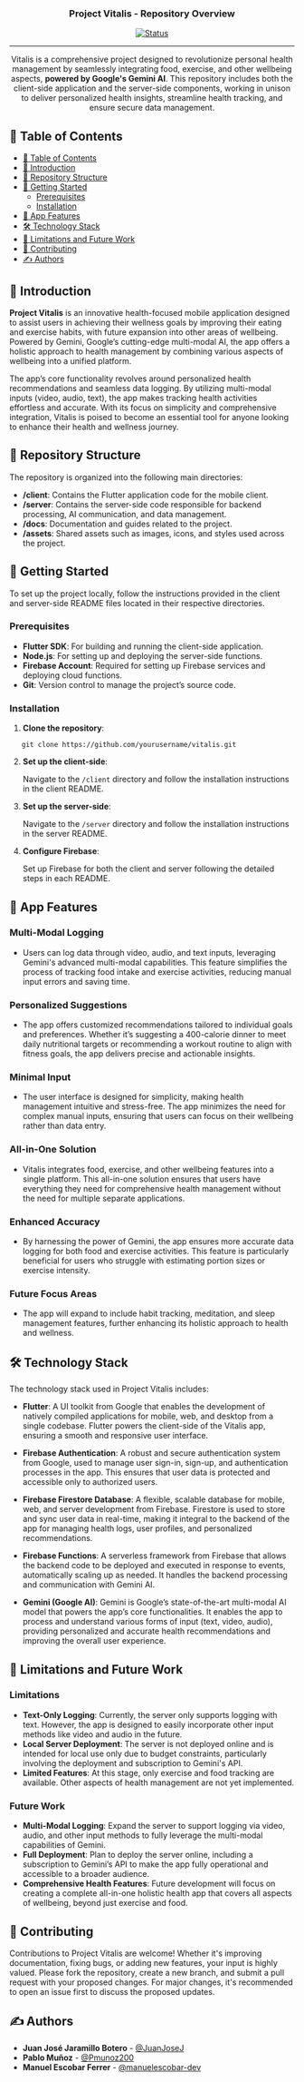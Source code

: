 <h3 align="center">Project Vitalis - Repository Overview</h3>

<div align="center">

[![Status](https://img.shields.io/badge/status-active-success.svg)](https://github.com/Pmunoz200/wellbeing_app)

</div>

---

<p align="center">
  Vitalis is a comprehensive project designed to revolutionize personal health management by seamlessly integrating food, exercise, and other wellbeing aspects, <b>powered by Google's Gemini AI</b>. This repository includes both the client-side application and the server-side components, working in unison to deliver personalized health insights, streamline health tracking, and ensure secure data management.
  <br>
</p>

## 📝 Table of Contents

- [📝 Table of Contents](#-table-of-contents)
- [📖 Introduction ](#-introduction-)
- [📂 Repository Structure ](#-repository-structure-)
- [🏁 Getting Started ](#-getting-started-)
  - [Prerequisites](#prerequisites)
  - [Installation](#installation)
- [🚀 App Features ](#-app-features-)
- [🛠 Technology Stack ](#-technology-stack-)
- [🚧 Limitations and Future Work ](#-limitations-and-future-work-)
- [🤝 Contributing ](#-contributing-)
- [✍️ Authors ](#️-authors-)

## 📖 Introduction <a name = "introduction"></a>

**Project Vitalis** is an innovative health-focused mobile application designed to assist users in achieving their wellness goals by improving their eating and exercise habits, with future expansion into other areas of wellbeing. Powered by Gemini, Google’s cutting-edge multi-modal AI, the app offers a holistic approach to health management by combining various aspects of wellbeing into a unified platform.

The app’s core functionality revolves around personalized health recommendations and seamless data logging. By utilizing multi-modal inputs (video, audio, text), the app makes tracking health activities effortless and accurate. With its focus on simplicity and comprehensive integration, Vitalis is poised to become an essential tool for anyone looking to enhance their health and wellness journey.

## 📂 Repository Structure <a name = "repository_structure"></a>

The repository is organized into the following main directories:

- **/client**: Contains the Flutter application code for the mobile client.
- **/server**: Contains the server-side code responsible for backend processing, AI communication, and data management.
- **/docs**: Documentation and guides related to the project.
- **/assets**: Shared assets such as images, icons, and styles used across the project.

## 🏁 Getting Started <a name = "getting_started"></a>

To set up the project locally, follow the instructions provided in the client and server-side README files located in their respective directories.

### Prerequisites

- **Flutter SDK**: For building and running the client-side application.
- **Node.js**: For setting up and deploying the server-side functions.
- **Firebase Account**: Required for setting up Firebase services and deploying cloud functions.
- **Git**: Version control to manage the project’s source code.

### Installation

1. **Clone the repository**:
```
   git clone https://github.com/yourusername/vitalis.git
```
2. **Set up the client-side**:

   Navigate to the `/client` directory and follow the installation instructions in the client README.

3. **Set up the server-side**:

   Navigate to the `/server` directory and follow the installation instructions in the server README.

4. **Configure Firebase**:

   Set up Firebase for both the client and server following the detailed steps in each README.

## 🚀 App Features <a name = "app_features"></a>

### **Multi-Modal Logging**
- Users can log data through video, audio, and text inputs, leveraging Gemini's advanced multi-modal capabilities. This feature simplifies the process of tracking food intake and exercise activities, reducing manual input errors and saving time.

### **Personalized Suggestions**
- The app offers customized recommendations tailored to individual goals and preferences. Whether it’s suggesting a 400-calorie dinner to meet daily nutritional targets or recommending a workout routine to align with fitness goals, the app delivers precise and actionable insights.

### **Minimal Input**
- The user interface is designed for simplicity, making health management intuitive and stress-free. The app minimizes the need for complex manual inputs, ensuring that users can focus on their wellbeing rather than data entry.

### **All-in-One Solution**
- Vitalis integrates food, exercise, and other wellbeing features into a single platform. This all-in-one solution ensures that users have everything they need for comprehensive health management without the need for multiple separate applications.

### **Enhanced Accuracy**
- By harnessing the power of Gemini, the app ensures more accurate data logging for both food and exercise activities. This feature is particularly beneficial for users who struggle with estimating portion sizes or exercise intensity.

### **Future Focus Areas**
- The app will expand to include habit tracking, meditation, and sleep management features, further enhancing its holistic approach to health and wellness.

## 🛠 Technology Stack <a name = "technology_stack"></a>

The technology stack used in Project Vitalis includes:

- **Flutter**: A UI toolkit from Google that enables the development of natively compiled applications for mobile, web, and desktop from a single codebase. Flutter powers the client-side of the Vitalis app, ensuring a smooth and responsive user interface.

- **Firebase Authentication**: A robust and secure authentication system from Google, used to manage user sign-in, sign-up, and authentication processes in the app. This ensures that user data is protected and accessible only to authorized users.

- **Firebase Firestore Database**: A flexible, scalable database for mobile, web, and server development from Firebase. Firestore is used to store and sync user data in real-time, making it integral to the backend of the app for managing health logs, user profiles, and personalized recommendations.

- **Firebase Functions**: A serverless framework from Firebase that allows the backend code to be deployed and executed in response to events, automatically scaling up as needed. It handles the backend processing and communication with Gemini AI.

- **Gemini (Google AI)**: Gemini is Google’s state-of-the-art multi-modal AI model that powers the app’s core functionalities. It enables the app to process and understand various forms of input (text, video, audio), providing personalized and accurate health recommendations and improving the overall user experience.

## 🚧 Limitations and Future Work <a name = "limitations-and-future-work"></a>

### **Limitations**
- **Text-Only Logging**: Currently, the server only supports logging with text. However, the app is designed to easily incorporate other input methods like video and audio in the future.
- **Local Server Deployment**: The server is not deployed online and is intended for local use only due to budget constraints, particularly involving the deployment and subscription to Gemini's API.
- **Limited Features**: At this stage, only exercise and food tracking are available. Other aspects of health management are not yet implemented.

### **Future Work**
- **Multi-Modal Logging**: Expand the server to support logging via video, audio, and other input methods to fully leverage the multi-modal capabilities of Gemini.
- **Full Deployment**: Plan to deploy the server online, including a subscription to Gemini’s API to make the app fully operational and accessible to a broader audience.
- **Comprehensive Health Features**: Future development will focus on creating a complete all-in-one holistic health app that covers all aspects of wellbeing, beyond just exercise and food.

## 🤝 Contributing <a name = "contributing"></a>

Contributions to Project Vitalis are welcome! Whether it's improving documentation, fixing bugs, or adding new features, your input is highly valued. Please fork the repository, create a new branch, and submit a pull request with your proposed changes. For major changes, it's recommended to open an issue first to discuss the proposed updates.

## ✍️ Authors <a name = "authors"></a>

- **Juan José Jaramillo Botero** - [@JuanJoseJ](https://github.com/JuanJoseJ)
- **Pablo Muñoz** - [@Pmunoz200](https://github.com/Pmunoz200)
- **Manuel Escobar Ferrer** - [@manuelescobar-dev](https://github.com/manuelescobar-dev)
